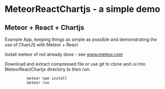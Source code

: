 # MeteorReactChartjs - a simple demo

## Meteor + React + Chartjs

Example App, keeping things as simple as possible and demonstrating the use of ChartJS with Meteor + React

Install meteor of not already done - see www.meteor.com

Download and extract compressed file or use git to clone and `cd` into MeteorReactChartjs directory to then run:

              meteor npm install
              meteor run
              

